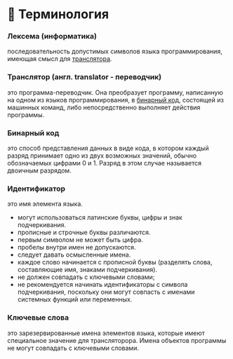 # :book: Терминология

### Лексема (информатика)
последовательность допустимых символов языка программирования, имеющая смысл для [транслятора](https://github.com/GlebFeklistov/programming-is-simple/blob/master/dictionary.md#%D1%82%D1%80%D0%B0%D0%BD%D1%81%D0%BB%D1%8F%D1%82%D0%BE%D1%80-%D0%B0%D0%BD%D0%B3%D0%BB-translator---%D0%BF%D0%B5%D1%80%D0%B5%D0%B2%D0%BE%D0%B4%D1%87%D0%B8%D0%BA).

### Транслятор (англ. translator - переводчик)
это программа-переводчик. Она преобразует программу, написанную на одном из языков программирования, в [бинарный код](https://github.com/GlebFeklistov/programming-is-simple/blob/master/dictionary.md#%D0%B1%D0%B8%D0%BD%D0%B0%D1%80%D0%BD%D1%8B%D0%B9-%D0%BA%D0%BE%D0%B4), состоящей из машинных команд, либо непосредственно выполняет действия программы.

### Бинарный код
это способ представления данных в виде кода, в котором каждый разряд принимает одно из двух возможных значений, обычно обозначаемых цифрами 0 и 1. Разряд в этом случае называется двоичным разрядом.

### Идентификатор 
это имя элемента языка. 
* могут использоваться латинские буквы, цифры и знак подчеркивания.
* прописные и строчные буквы различаются.
* первым символом не может быть цифра.
* пробелы внутри имен не допускаются.
* следует давать осмысленные имена.
* каждое слово начинается с прописной буквы (разделять слова, составляющие имя, знаками подчеркивания).
* не должен совпадать с ключевыми словами;
* не рекомендуется начинать идентификаторы с символа подчеркивания, поскольку они могут совпасть с именами системных функций или переменных.

### Ключевые слова
это зарезервированные имена элементов языка, которые имеют специальное значение для трансляторора. Имена объектов программы не могут совпадать с ключевыми словами.
